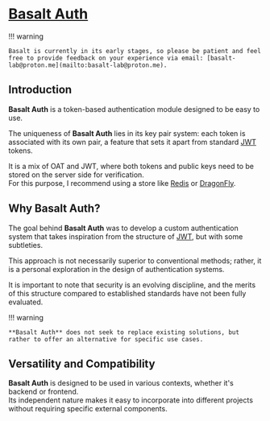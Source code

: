 # **[Basalt Auth](https://www.npmjs.com/package/@basalt-lab/basalt-auth)**

!!! warning

    Basalt is currently in its early stages, so please be patient and feel free to provide feedback on your experience via email: [basalt-lab@proton.me](mailto:basalt-lab@proton.me).

## **Introduction**

**Basalt Auth** is a token-based authentication module designed to be easy to use.

The uniqueness of **Basalt Auth** lies in its key pair system: each token is associated with its own pair, a feature that sets it apart from standard [JWT](https://jwt.io/) tokens.

It is a mix of OAT and JWT, where both tokens and public keys need to be stored on the server side for verification.  
For this purpose, I recommend using a store like [Redis](https://redis.io/) or [DragonFly](https://www.dragonflydb.io/).

## **Why Basalt Auth?**

The goal behind **Basalt Auth** was to develop a custom authentication system that takes inspiration from the structure of [JWT](https://jwt.io/), but with some subtleties.

This approach is not necessarily superior to conventional methods; rather, it is a personal exploration in the design of authentication systems.

It is important to note that security is an evolving discipline, and the merits of this structure compared to established standards have not been fully evaluated.

!!! warning

    **Basalt Auth** does not seek to replace existing solutions, but rather to offer an alternative for specific use cases.

## **Versatility and Compatibility**

**Basalt Auth** is designed to be used in various contexts, whether it's backend or frontend.  
Its independent nature makes it easy to incorporate into different projects without requiring specific external components.
